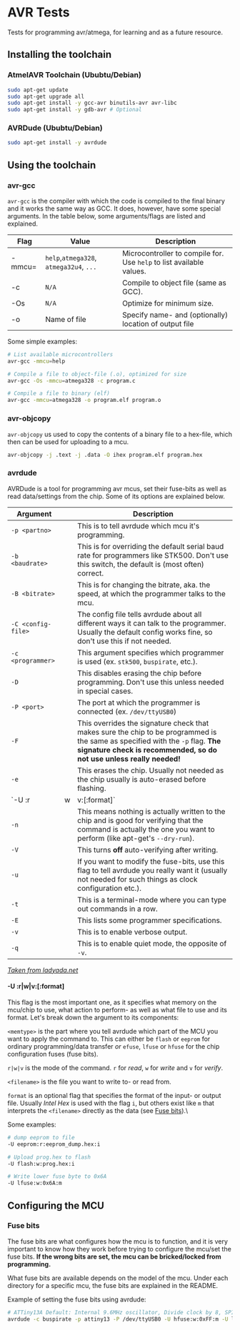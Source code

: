 # AVR Tests
Tests for programming avr/atmega, for learning and as a future resource.

## Installing the toolchain
### AtmelAVR Toolchain (Ububtu/Debian)
``` bash
sudo apt-get update
sudo apt-get upgrade all
sudo apt-get install -y gcc-avr binutils-avr avr-libc
sudo apt-get install -y gdb-avr # Optional
```

### AVRDude (Ububtu/Debian)
``` bash
sudo apt-get install -y avrdude
```

## Using the toolchain
### avr-gcc
`avr-gcc` is the compiler with which the code is compiled to the final binary
and it works the same way as GCC. It does, however, have some special arguments. In the table
below, some arguments/flags are listed and explained.

| Flag   | Value | Description |
| ------ | ------------------------------ | ----------- |
| -mmcu= | `help`,`atmega328`, `atmega32u4`, `...` | Microcontroller to compile for. Use `help` to list available values. |
| -c     | `N/A` | Compile to object file (same as GCC). |
| -Os    | `N/A` | Optimize for minimum size. |
| -o     | Name of file | Specify name- and (optionally) location of output file |

Some simple examples:
``` bash
# List available microcontrollers
avr-gcc -mmcu=help
```
``` bash
# Compile a file to object-file (.o), optimized for size
avr-gcc -Os -mmcu=atmega328 -c program.c
```
``` bash
# Compile a file to binary (elf)
avr-gcc -mmcu=atmega328 -o program.elf program.o
```

### avr-objcopy
`avr-objcopy` us used to copy the contents of a binary file to a hex-file, which
then can be used for uploading to a mcu.

``` bash
avr-objcopy -j .text -j .data -O ihex program.elf program.hex 
```
### avrdude
AVRDude is a tool for programming avr mcus, set their fuse-bits as well as read
data/settings from the chip. Some of its options are explained below.

| Argument           |   | Description                                             |
| ------------------ | - | ---------------------------------------------- |
| `-p <partno>`      |   | This is to tell avrdude which mcu it's programming. |
| `-b <baudrate>`    |   | This is for overriding the default serial baud rate for programmers like STK500. Don't use this switch, the default is (most often) correct. |
| `-B <bitrate>`     |   | This is for changing the bitrate, aka. the speed, at which the programmer talks to the mcu.  |
| `-C <config-file>` |   | The config file tells avrdude about all different ways it can talk to the programmer. Usually the default config works fine, so don't use this if not needed. |
| `-c <programmer>`  |   | This argument specifies which programmer is used (ex. `stk500`, `buspirate`, etc.). |
| `-D`               |   | This disables erasing the chip before programming. Don't use this unless needed in special cases. |
| `-P <port>`        |   | The port at which the programmer is connected (ex. `/dev/ttyUSB0`) |
| `-F`               |   | This overrides the signature check that makes sure the chip to be programmed is the same as specified with the `-p` flag. **The signature check is recommended, so do not use unless really needed!** |
| `-e`               |   | This erases the chip. Usually not needed as the chip usually is auto-erased before flashing. |
| `-U <memtype>:r|w|v:<filename>[:format]` |   | This is the most importent argument and it has a lot of parts to explain, such that its informaiton merits its own sub-header. |
| `-n`               |   | This means nothing is actually written to the chip and is good for verifying that the command is actually the one you want to perform (like apt-get's `--dry-run`). |
| `-V`               |   | This turns **off** auto-verifying after writing. |
| `-u`               |   | If you want to modify the fuse-bits, use this flag to tell avrdude you really want it (usually not needed for such things as clock configuration etc.). |
| `-t`               |   | This is a terminal-mode where you can type out commands in a row. |
| `-E`               |   | This lists some programmer specifications. |
| `-v`               |   | This is to enable verbose output. |
| `-q`               |   | This is to enable quiet mode, the opposite of `-v`. |

*[Taken from ladyada.net](http://www.ladyada.net/learn/avr/avrdude.html)*

#### -U <memtype>:r|w|v:<filename>[:format]
This flag is the most important one, as it specifies what memory on the mcu/chip to use,
what action to perform- as well as what file to use and its format. Let's break down the
argument to its components:

`<memtype>` is the part where you tell avrdude which part of the MCU you want to apply the
command to. This can either be `flash` or `eeprom` for ordinary programming/data transfer *or*
`efuse`, `lfuse` or `hfuse` for the chip configuration fuses (fuse bits).

`r|w|v` is the mode of the command. `r` for *read*, `w` for *write* and `v` for *verify*.

`<filename>` is the file you want to write to- or read from.

`format` is an optional flag that specifies the format of the input- or output file. Usually
*Intel Hex* is used with the flag `i`, but others exist like `m` that interprets the `<filename>` directly as the data (see [Fuse bits](#fuse-bits)).\

Some examples:
``` bash
# dump eeprom to file
-U eeprom:r:eeprom_dump.hex:i

# Upload prog.hex to flash
-U flash:w:prog.hex:i

# Write lower fuse byte to 0x6A
-U lfuse:w:0x6A:m
```

## Configuring the MCU
### Fuse bits
The fuse bits are what configures how the mcu is to function, and it is very important
to know how they work before trying to configure the mcu/set the fuse bits. **If the wrong
bits are set, the mcu can be bricked/locked from programming.**

What fuse bits are available depends on the model of the mcu. Under each directory for
a specific mcu, the fuse bits are explained in the README.

Example of setting the fuse bits using avrdude:
``` bash
# ATTiny13A Default: Internal 9.6MHz oscillator, Divide clock by 8, SPI Programming enabled.
avrdude -c buspirate -p attiny13 -P /dev/ttyUSB0 -U hfuse:w:0xFF:m -U lfuse:w:0x6A:m
```
